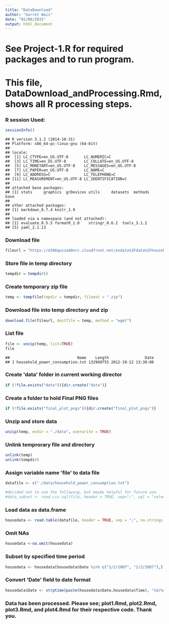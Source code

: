 ```yaml
---
title: "DataDownload"
author: "Garret Wais"
date: "02/08/2015"
output: html_document
---
```


# See Project-1.R for required packages and to run program.
# This file, DataDownload_andProcessing.Rmd, shows all R processing steps.

### R session Used:

```r
sessionInfo()
```

```
## R version 3.1.2 (2014-10-31)
## Platform: x86_64-pc-linux-gnu (64-bit)
## 
## locale:
##  [1] LC_CTYPE=en_US.UTF-8       LC_NUMERIC=C              
##  [3] LC_TIME=en_US.UTF-8        LC_COLLATE=en_US.UTF-8    
##  [5] LC_MONETARY=en_US.UTF-8    LC_MESSAGES=en_US.UTF-8   
##  [7] LC_PAPER=en_US.UTF-8       LC_NAME=C                 
##  [9] LC_ADDRESS=C               LC_TELEPHONE=C            
## [11] LC_MEASUREMENT=en_US.UTF-8 LC_IDENTIFICATION=C       
## 
## attached base packages:
## [1] stats     graphics  grDevices utils     datasets  methods   base     
## 
## other attached packages:
## [1] markdown_0.7.4 knitr_1.9     
## 
## loaded via a namespace (and not attached):
## [1] evaluate_0.5.5 formatR_1.0    stringr_0.6.2  tools_3.1.2   
## [5] yaml_2.1.13
```


### Download file

```r
fileurl = "https://d396qusza40orc.cloudfront.net/exdata%2Fdata%2Fhousehold_power_consumption.zip"
```

### Store file in temp directory

```r
tempdir = tempdir()
```

### Create temporary zip file

```r
temp <- tempfile(tmpdir = tempdir, fileext = ".zip")
```

### Download file into temp directory and zip

```r
download.file(fileurl, destfile = temp, method = "wget")
```

### List file

```r
file <- unzip(temp, list=TRUE)
file
```

```
##                              Name    Length                Date
## 1 household_power_consumption.txt 132960755 2012-10-12 13:38:00
```

### Create 'data' folder in current working director

```r
if (!file.exists("data")){dir.create("data")}
```

### Create a folder to hold Final PNG files

```r
if (!file.exists("final_plot_pngs")){dir.create("final_plot_pngs")}
```

### Unzip and store data

```r
unzip(temp, exdir = "./data", overwrite = TRUE)
```

### Unlink temprorary file and directory

```r
unlink(temp)
unlink(tempdir)
```

### Assign variable name 'file' to data file

```r
datafile <- c("./data/household_power_consumption.txt")

#decided not to use the following, but maybe helpful for future use.
#data_subset <- read.csv.sql(file, header = TRUE, sep=";", sql = "select * from file where (Date == '1/2/2007' OR Date == '2/2/2007')" )
```

### Load data as data.frame

```r
housedata <- read.table(datafile, header = TRUE, sep = ";", na.strings = "?")
```

### Omit NAs

```r
housedata <-na.omit(housedata)
```

### Subset by specified time period

```r
housedata <- housedata[housedata$Date %in% c("1/2/2007", "2/2/2007"),]
```

### Convert 'Date' field to date format

```r
housedata$Date <- strptime(paste(housedata$Date,housedata$Time), "%d/%m/%Y %H:%M:%S")
```
### Data has been processed. Please see; plot1.Rmd, plot2.Rmd, plot3.Rmd, and plot4.Rmd for their respective code. Thank you.

